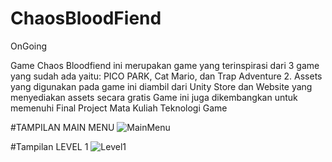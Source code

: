 # ChaosBloodFiend

OnGoing

Game Chaos Bloodfiend ini merupakan game yang terinspirasi dari 3 game yang sudah ada yaitu: PICO PARK, Cat Mario, dan Trap Adventure 2.
Assets yang digunakan pada game ini diambil dari Unity Store dan Website yang menyediakan assets secara gratis
Game ini juga dikembangkan untuk memenuhi Final Project Mata Kuliah Teknologi Game

#TAMPILAN MAIN MENU
![MainMenu](https://user-images.githubusercontent.com/42927336/181281751-e5d273b8-e734-42f8-9160-230d10776593.png)

#Tampilan LEVEL 1
![Level1](https://user-images.githubusercontent.com/42927336/181281901-2a3d3469-7784-4908-a7ef-c45ff8d33896.png)
